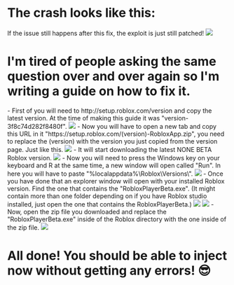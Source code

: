 <h1>The crash looks like this:</h1>
<!> If the issue still happens after this fix, the exploit is just still patched! <!>
<img src="https://media.discordapp.net/attachments/894267089567764533/916407993346699324/Discord_ZHEJjqMnWM.png">
<h1>I'm tired of people asking the same question over and over again so I'm writing a guide on how to fix it.</h1>
- First of you will need to http://setup.roblox.com/version and copy the latest version. At the time of making this guide it was "version-3f8c74d282f8480f".
<img src="https://media.discordapp.net/attachments/894267089567764533/916408422528843786/unknown.png">
- Now you will have to open a new tab and copy this URL in it "https://setup.roblox.com/(version)-RobloxApp.zip", you need to replace the (version) with the version you just copied from the version page. Just like this.
<img src="https://media.discordapp.net/attachments/894267089567764533/916408947605385236/unknown.png">
- It will start downloading the latest NONE BETA Roblox version.
<img src="https://media.discordapp.net/attachments/894267089567764533/916409146054705192/unknown.png">
- Now you will need to press the Windows key on your keyboard and R at the same time, a new window will open called "Run". In here you will have to paste "%localappdata%\Roblox\Versions\".
<img src="https://media.discordapp.net/attachments/894267089567764533/916409591640780830/unknown.png">
- Once you have done that an explorer window will open with your installed Roblox version. Find the one that contains the "RobloxPlayerBeta.exe". (It might contain more than one folder depending on if you have Roblox studio installed, just open the one that contains the RobloxPlayerBeta.)
<img src="https://media.discordapp.net/attachments/894267089567764533/916410161957064704/unknown.png">
<img src="https://media.discordapp.net/attachments/894267089567764533/916410915807723590/unknown.png">
- Now, open the zip file you downloaded and replace the "RobloxPlayerBeta.exe" inside of the Roblox directory with the one inside of the zip file.
<img src="https://media.discordapp.net/attachments/894267089567764533/916411461235015770/qeKtHZ2afi1.gif">
<h1>All done! You should be able to inject now without getting any errors! 😎</h1>
